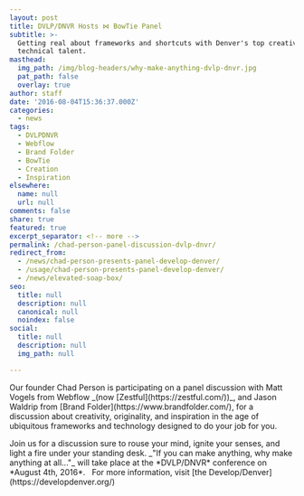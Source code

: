 ```yaml
---
layout: post
title: DVLP/DNVR Hosts ⋈ BowTie Panel
subtitle: >-
  Getting real about frameworks and shortcuts with Denver's top creative and
  technical talent.
masthead:
  img_path: /img/blog-headers/why-make-anything-dvlp-dnvr.jpg
  pat_path: false
  overlay: true
author: staff
date: '2016-08-04T15:36:37.000Z'
categories:
  - news
tags:
  - DVLPDNVR
  - Webflow
  - Brand Folder
  - BowTie
  - Creation
  - Inspiration
elsewhere:
  name: null
  url: null
comments: false
share: true
featured: true
excerpt_separator: <!-- more -->
permalink: /chad-person-panel-discussion-dvlp-dnvr/
redirect_from:
  - /news/chad-person-presents-panel-develop-denver/
  - /usage/chad-person-presents-panel-develop-denver/
  - /news/elevated-soap-box/
seo:
  title: null
  description: null
  canonical: null
  noindex: false
social:
  title: null
  description: null
  img_path: null

---
```

<p>Our founder Chad Person is participating on a panel discussion with Matt Vogels from Webflow _(now [Zestful](https://zestful.com/))_, and Jason Waldrip from [Brand Folder](https://www.brandfolder.com/), for a discussion about creativity, originality, and inspiration in the age of ubiquitous frameworks and technology designed to do your job for you.&nbsp;</p>
<p>Join us for a discussion sure to rouse your mind, ignite your senses, and light a fire under your standing desk. _"If you can make anything, why make anything at all..."_ will take place at the *DVLP/DNVR* conference on *August 4th, 2016*. &nbsp; For more information, visit [the Develop/Denver](https://developdenver.org/)</p>
